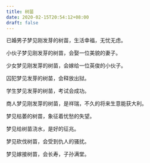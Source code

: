 ```yaml
---
title: 树苗
date: 2020-02-15T20:54:12+08:00
draft: false
---
```


已婚男子梦见刚发芽的树苗，生活幸福，无忧无虑。



小伙子梦见刚发芽的树苗，会娶一位美貌的妻子。



少女梦见刚发芽的树苗，会嫁给一位英俊的小伙子。



囚犯梦见发芽的树苗，会释放出狱。



学生梦见发芽的树苗，考试会成功。



商人梦见刚发芽的树苗，是祥瑞，不久的将来生意能获大利。



梦见枯萎的树苗，象征着忧愁的失望。



梦见给树苗浇水，是好的征兆。



梦见砍伐树苗，会受到仇人的骚扰。



梦见嫁接树苗，会长寿，子孙满堂。


